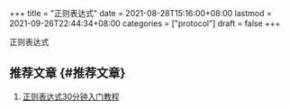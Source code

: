 +++
title = "正则表达式"
date = 2021-08-28T15:16:00+08:00
lastmod = 2021-09-26T22:44:34+08:00
categories = ["protocol"]
draft = false
+++

正则表达式

<!--more-->


## 推荐文章 {#推荐文章}

1.  [正则表达式30分钟入门教程](http://help.locoy.com/Document/Learn%5FRegex%5FFor%5F30%5FMinutes.htm)